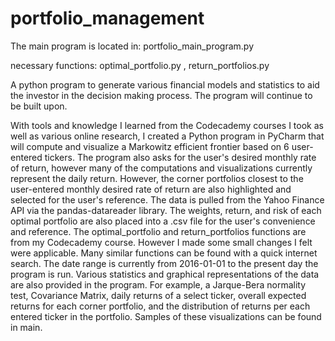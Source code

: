 # portfolio_management

The main program is located in: portfolio_main_program.py

necessary functions: optimal_portfolio.py , return_portfolios.py

A python program to generate various financial models and statistics to aid the investor in the decision making process. The program will continue to be built upon.

With tools and knowledge I learned from the Codecademy courses I took as well as various online research, I created a Python program in PyCharm that will compute and visualize a Markowitz efficient frontier based on 6 user-entered tickers. The program also asks for the user's desired monthly rate of return, however many of the computations and visualizations currently represent the daily return. However, the corner portfolios closest to the user-entered monthly desired rate of return are also highlighted and selected for the user's reference. The data is pulled from the Yahoo Finance API via the pandas-datareader library. The weights, return, and risk of each optimal portfolio are also placed into a .csv file for the user's convenience and reference. The optimal_portfolio and return_portfolios functions are from my Codecademy course. However I made some small changes I felt were applicable. Many similar functions can be found with a quick internet search. The date range is currently from 2016-01-01 to the present day the program is run.
Various statistics and graphical representations of the data are also provided in the program. For example, a Jarque-Bera normality test, Covariance Matrix, daily returns of a select ticker, overall expected returns for each corner portfolio, and the distribution of returns per each entered ticker in the portfolio. Samples of these visualizations can be found in main.
